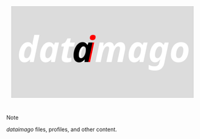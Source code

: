 <div align="center">
	<a href="https://dataimago.github.io"><img src="profile/dataimago_supreme_4.svg" alt="ai" style="width: 95%"></a>
</div>

#

> [!NOTE]
> _dataimago_ files, profiles, and other content.

